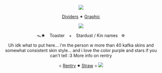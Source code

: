  <div align="center">

![](https://64.media.tumblr.com/759c2be8f66596372899243976d325b9/7717d3eaa14558a5-bf/s1280x1920/2a1121a7667c46c46580fb1f6ecce7d4bad80bf1.pnj)
  
  [Dividers](https://www.tumblr.com/tuesdaysmotell/772408031757697024/hehhehehehrheh-first-hi-can-i-request-kafka-or?source=share) ✦ [Graphic](https://www.tumblr.com/cirrusism/731862700653789184/kafka-graphics-if-u-can-thank-uuuu?source=share)

  ![](https://64.media.tumblr.com/f81599512a107bfcc133d2372874ab2f/ad902a58083ba86c-1d/s540x810/5dc3311df65108746f1e0189579e9c3b20bc4d42.gifv)

ᯓ★ ⠀Toaster⠀ + ⠀Stardust / Kin names⠀☆

Uh idk what to put here... i'm the person w more than 40 kafka skins and somewhat consistent skin style... and i love the color purple and stars if you can't tell :3 More info on rentry

 ⟡ [Rentry](https://rentry.co/Nessun_Dorma) ✦ [Straw](https://sugarcloudexpress.straw.page/) ⟡
 ![](https://64.media.tumblr.com/7bf4340373187e3e0c8de55ea6f74c94/7717d3eaa14558a5-2c/s2048x3072/43e1f49a87f21acdddd1e4358a124df62944d7ca.pnj)

<!--
**ToasterTheFox/ToasterTheFox** is a ✨ _special_ ✨ repository because its `README.md` (this file) appears on your GitHub profile.

Here are some ideas to get you started:

- 🔭 I’m currently working on ...
- 🌱 I’m currently learning ...
- 👯 I’m looking to collaborate on ...
- 🤔 I’m looking for help with ...
- 💬 Ask me about ...
- 📫 How to reach me: ...
- 😄 Pronouns: ...
- ⚡ Fun fact: ...
-->
